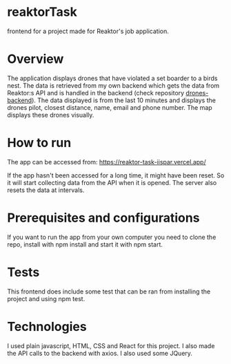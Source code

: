 # reaktorTask

frontend for a project made for Reaktor's job application.

# Overview

The application displays drones that have violated a set boarder to a birds nest. The data is retrieved from my own backend which gets the data from Reaktor:s API and is handled in the backend (check repository [drones-backend](https://github.com/Iispar/reaktorTaskBackend)). The data displayed is from the last 10 minutes and displays the drones pilot, closest distance, name, email and phone number. The map displays these drones visually.

# How to run

The app can be accessed from:
https://reaktor-task-iispar.vercel.app/

If the app hasn't been accessed for a long time, it might have been reset. So it will start collecting data from the API when it is opened.
The server also resets the data at intervals.

# Prerequisites and configurations
If you want to run the app from your own computer you need to clone the repo, install with npm install and start it with
npm start.

# Tests
This frontend does include some test that can be ran from installing the project and using npm test.

# Technologies
I used plain javascript, HTML, CSS and React for this project. I also made the API calls to the backend with axios. I also used some JQuery.

